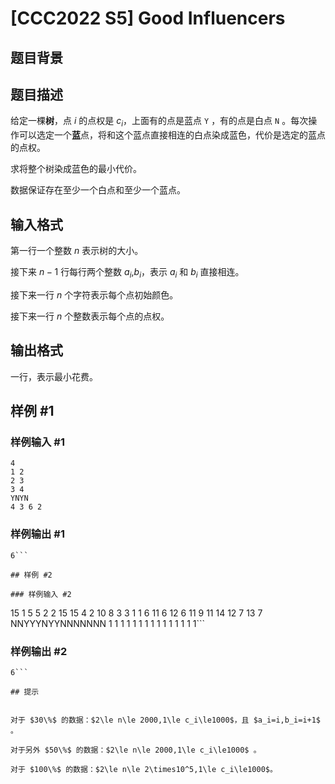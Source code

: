 # [CCC2022  S5] Good Influencers

## 题目背景



## 题目描述

给定一棵**树**，点 $i$ 的点权是 $c_i$，上面有的点是蓝点 `Y` ，有的点是白点 `N` 。每次操作可以选定一个**蓝**点，将和这个蓝点直接相连的白点染成蓝色，代价是选定的蓝点的点权。

求将整个树染成蓝色的最小代价。

数据保证存在至少一个白点和至少一个蓝点。



## 输入格式


第一行一个整数 $n$ 表示树的大小。

接下来 $n-1$ 行每行两个整数 $a_i$,$b_i$，表示 $a_i$ 和 $b_i$ 直接相连。

接下来一行 $n$ 个字符表示每个点初始颜色。

接下来一行 $n$ 个整数表示每个点的点权。

## 输出格式

一行，表示最小花费。

## 样例 #1

### 样例输入 #1
```
4
1 2
2 3
3 4
YNYN
4 3 6 2
```

### 样例输出 #1

```
6```

## 样例 #2

### 样例输入 #2
```
15
1 5
5 2
2 15
15 4
2 10
8 3
3 1
1 6
11 6
12 6
11 9
11 14
12 7
13 7
NNYYYNYYNNNNNNN
1 1 1 1 1 1 1 1 1 1 1 1 1 1 1```

### 样例输出 #2

```
6```

## 提示


对于 $30\%$ 的数据：$2\le n\le 2000,1\le c_i\le1000$，且 $a_i=i,b_i=i+1$ 。

对于另外 $50\%$ 的数据：$2\le n\le 2000,1\le c_i\le1000$ 。

对于 $100\%$ 的数据：$2\le n\le 2\times10^5,1\le c_i\le1000$。
